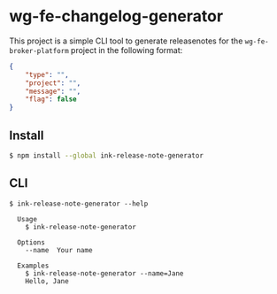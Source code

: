 # wg-fe-changelog-generator

This project is a simple CLI tool to generate releasenotes for the `wg-fe-broker-platform` project in the following format:

```json
{
	"type": "",
	"project": "",
	"message": "",
	"flag": false
}
```

## Install

```bash
$ npm install --global ink-release-note-generator
```

## CLI

```
$ ink-release-note-generator --help

  Usage
    $ ink-release-note-generator

  Options
    --name  Your name

  Examples
    $ ink-release-note-generator --name=Jane
    Hello, Jane
```
